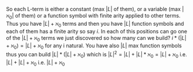 So each L-term is either a constant (max $|L|$ of them), or a variable (max $|\aleph_0|$ of them) or a function symbol with finite arity applied to other terms.
Thus you have $|L|+\aleph_0$ terms and then you have $|L|$ function symbols and each of them has a finite arity so say $i$. In each of this positions can go one of the $|L|+\aleph_0$ terms we just discovered so how many can we build? $i*(|L|+\aleph_0)=|L|+\aleph_0$ for any i natural.
You have also $|L|$ max function symbols thus you can build $|L| * (|L|+\aleph_0)$ which is $|L|^2=|L| + |L|*\aleph_0 = |L|+\aleph_0$ i.e. $|L|+|L|+\aleph_0$ i.e. $|L| + \aleph_0$ 